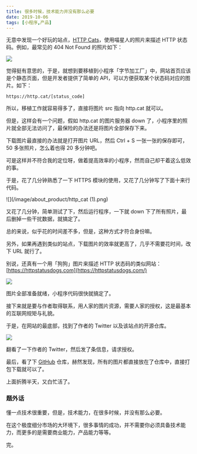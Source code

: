 ```yaml
---
title: 很多时候，技术能力并没有那么必要
date: 2019-10-06
tags: [小程序,产品]
---
```


无意中发现一个好玩的站点，[HTTP Cats](https://http.cat/)，使用喵星人的照片来描述 HTTP 状态码。例如，最常见的 404 Not Found 的照片如下：

![](/image/about_product/D53AB22F-4D24-49BB-A1F1-5E2957951CE8.png)

觉得挺有意思的，于是，就想到要移植到小程序「字节加工厂」中，网站首页应该是个静态页面，但是开发者提供了简单的 API，可以方便获取某个状态码对应的图片。如下：

```
https://http.cat/[status_code]
```

所以，移植工作就容易得多了，直接将图片 src 指向 http.cat 就可以。

但是，这样会有一个问题，假如 http.cat 的图片服务器 down 了，小程序里的照片就全部无法访问了，最保险的办法还是将图片全部保存下来。

下载图片最直接的办法就是打开图片 URL，然后 Ctrl + S 一张一张的保存即可，50 多张照片，怎么着也得 20 多分钟吧。

可是这样并不符合我的定位呀，做着提高效率的小程序，然而自己却干着这么低效的事。

于是，花了几分钟熟悉了一下 HTTPS 模块的使用，又花了几分钟写了下面十来行代码。

![](/image/about_product/http_cat (1).png)

又花了几分钟，简单测试了下，然后运行程序，一下就 down 下了所有照片，最后删掉一些干扰数据，就搞定了。

总的来说，似乎花的时间差不多，但是，这种方式才符合身份嘛。

另外，如果再遇到类似的站点，下载图片的效率就更高了，几乎不需要花时间，改下 URL 就行了。

别说，还真有一个用「狗狗」图片来描述 HTTP 状态码的类似网站： [https://httpstatusdogs.com](https://httpstatusdogs.com/) 

![](/image/about_product/404.jpg)

图片全部准备就绪，小程序代码很快就搞定了。

接下来就是要与作者取得联系，用人家的图片资源，需要人家的授权，这是最基本的互联网规矩与礼貌。

于是，在网站的最底部，找到了作者的 Twitter 以及该站点的开源仓库。

![](/image/about_product/F62609BB-B9C0-4C9E-B48C-11044EBBBCA0.png)

翻看了一下作者的 Twitter，然后发了条信息，请求授权。

最后，看了下 [GitHub](https://github.com/httpcats/http.cat) 仓库，赫然发现，所有的图片都直接放在了仓库中，直接打包下载就可以了。

上面折腾半天，又白忙活了。

### 题外话
懂一点技术很重要，但是，技术能力，在很多时候，并没有那么必要。

在这个极度细分市场的大环境下，很多事情的成功，并不需要你必须具备技术能力，而更多的是需要商业能力，产品能力等等。

完。
